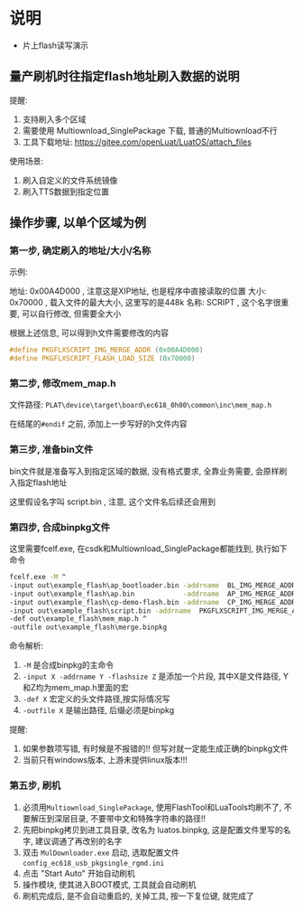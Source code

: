 # 说明

* 片上flash读写演示

## 量产刷机时往指定flash地址刷入数据的说明

提醒:
1. 支持刷入多个区域
2. 需要使用 Multiownload_SinglePackage 下载, 普通的Multiownload不行
3. 工具下载地址: https://gitee.com/openLuat/LuatOS/attach_files

使用场景:
1. 刷入自定义的文件系统镜像
2. 刷入TTS数据到指定位置

## 操作步骤, 以单个区域为例

### 第一步, 确定刷入的地址/大小/名称

示例:

地址: 0x00A4D000 , 注意这是XIP地址, 也是程序中直接读取的位置
大小: 0x70000    , 载入文件的最大大小, 这里写的是448k
名称: SCRIPT     , 这个名字很重要, 可以自行修改, 但需要全大小

根据上述信息, 可以得到h文件需要修改的内容

```c
#define PKGFLXSCRIPT_IMG_MERGE_ADDR (0x00A4D000)
#define PKGFLXSCRIPT_FLASH_LOAD_SIZE (0x70000)
```

### 第二步, 修改mem_map.h

文件路径: `PLAT\device\target\board\ec618_0h00\common\inc\mem_map.h`

在结尾的`#endif` 之前, 添加上一步写好的h文件内容

### 第三步, 准备bin文件

bin文件就是准备写入到指定区域的数据, 没有格式要求, 全靠业务需要, 会原样刷入指定flash地址

这里假设名字叫 script.bin , 注意, 这个文件名后续还会用到

### 第四步, 合成binpkg文件

这里需要fcelf.exe, 在csdk和Multiownload_SinglePackage都能找到, 执行如下命令

```bat
fcelf.exe -M ^
-input out\example_flash\ap_bootloader.bin -addrname  BL_IMG_MERGE_ADDR -flashsize BOOTLOADER_FLASH_LOAD_SIZE ^
-input out\example_flash\ap.bin            -addrname  AP_IMG_MERGE_ADDR -flashsize AP_FLASH_LOAD_SIZE ^
-input out\example_flash\cp-demo-flash.bin -addrname  CP_IMG_MERGE_ADDR -flashsize CP_FLASH_LOAD_SIZE ^
-input out\example_flash\script.bin -addrname  PKGFLXSCRIPT_IMG_MERGE_ADDR -flashsize PKGFLXSCRIPT_FLASH_LOAD_SIZE ^
-def out\example_flash\mem_map.h ^
-outfile out\example_flash\merge.binpkg
```

命令解析:
1. `-M` 是合成binpkg的主命令
2. `-input X -addrname Y -flashsize Z` 是添加一个片段, 其中X是文件路径, Y和Z均为mem_map.h里面的宏
3. `-def X` 宏定义的头文件路径,按实际情况写
4. `-outfile X` 是输出路径, 后缀必须是binpkg

提醒:
1. 如果参数项写错, 有时候是不报错的!! 但写对就一定能生成正确的binpkg文件
2. 当前只有windows版本, 上游未提供linux版本!!!

### 第五步, 刷机

1. 必须用`Multiownload_SinglePackage`, 使用FlashTool和LuaTools均刷不了, 不要解压到深层目录, 不要带中文和特殊字符串的路径!!
2. 先把binpkg拷贝到进工具目录, 改名为 luatos.binpkg, 这是配置文件里写的名字, 建议调通了再改别的名字
3. 双击 `MulDownloader.exe` 启动, 选取配置文件 `config_ec618_usb_pkgsingle_rgmd.ini`
4. 点击 "Start Auto" 开始自动刷机
5. 操作模块, 使其进入BOOT模式, 工具就会自动刷机
6. 刷机完成后, 是不会自动重启的, 关掉工具, 按一下复位键, 就完成了
